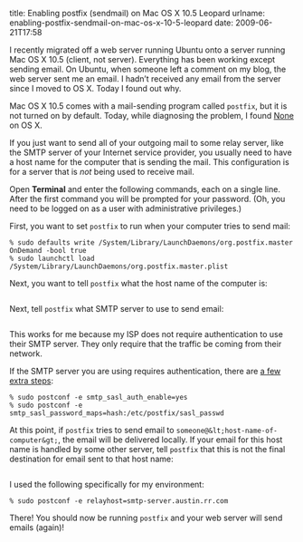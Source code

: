 title: Enabling postfix (sendmail) on Mac OS X 10.5 Leopard
urlname: enabling-postfix-sendmail-on-mac-os-x-10-5-leopard
date: 2009-06-21T17:58

I recently migrated off a web server running Ubuntu onto a server running Mac OS X 10.5 (client, not server). Everything has been working except sending email. On Ubuntu, when someone left a comment on my blog, the web server sent me an email. I hadn&#x02bc;t received any email from the server since I moved to OS X. Today I found out why.

Mac OS X 10.5 comes with a mail-sending program called `postfix`, but it is not turned on by default. Today, while diagnosing the problem, I found [None](http://pivotallabs.com/users/chad/blog/articles/507-enabling-the-postfix-mail-daemon-on-leopard) on OS X.

If you just want to send all of your outgoing mail to some relay server, like the SMTP server of your Internet service provider, you usually need to have a host name for the computer that is sending the mail. This configuration is for a server that is _not_ being used to receive mail.

Open __Terminal__ and enter the following commands, each on a single line. After the first command you will be prompted for your password. (Oh, you need to be logged on as a user with administrative privileges.)

First, you want to set `postfix` to run when your computer tries to send mail:

```% sudo launchctl unload /System/Library/LaunchDaemons/org.postfix.master.plist
% sudo defaults write /System/Library/LaunchDaemons/org.postfix.master OnDemand -bool true
% sudo launchctl load /System/Library/LaunchDaemons/org.postfix.master.plist
```

Next, you want to tell `postfix` what the host name of the computer is:

```% sudo postconf -e myhostname=&lt;host-name-of-computer&gt;
```

Next, tell `postfix` what SMTP server to use to send email:

```% sudo postconf -e relayhost=&lt;your-isps-smtp-server&gt;
```

This works for me because my ISP does not require authentication to use their SMTP server. They only require that the traffic be coming from their network.

If the SMTP server you are using requires authentication, there are [a few extra steps](http://www.freelock.com/kb/postfix-relayhost):

```% sudo echo &lt;you-isps-smtp-server&gt; &lt;username&gt;:&lt;password&gt; &gt;&gt; /etc/postfix/sasl_passwd
% sudo postconf -e smtp_sasl_auth_enable=yes
% sudo postconf -e smtp_sasl_password_maps=hash:/etc/postfix/sasl_passwd
```

At this point, if `postfix` tries to send email to `someone@&lt;host-name-of-computer&gt;`, the email will be delivered locally. If your email for this host name is handled by some other server, tell `postfix` that this is not the final destination for email sent to that host name:

```% sudo postconf -e mydestination=localhost
```

I used the following specifically for my environment:

```% sudo postconf -e myhostname=subtlecoolness.com
% sudo postconf -e relayhost=smtp-server.austin.rr.com
```

There! You should now be running `postfix` and your web server will send emails (again)!